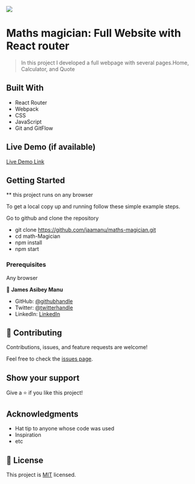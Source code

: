 ![](https://img.shields.io/badge/Microverse-blueviolet)

# Maths magician: Full Website with React router

> In this project I developed a full webpage with several pages.Home, Calculator, and Quote

## Built With

- React Router
- Webpack
- CSS
- JavaScript
- Git and GitFlow

## Live Demo (if available)

[Live Demo Link](https://fanciful-sunflower-bed230.netlify.app/)

## Getting Started

\*\* this project runs on any browser

To get a local copy up and running follow these simple example steps.

Go to github and clone the repository

- git clone https://github.com/jaamanu/maths-magician.git
- cd math-Magician
- npm install
- npm start

### Prerequisites

Any browser

👤 **James Asibey Manu**

- GitHub: [@githubhandle](https://github.com/jaamanu)
- Twitter: [@twitterhandle](https://twitter.com/@JamesAsibeyManu)
- LinkedIn: [LinkedIn](https://linkedin.com/in/jamesasibeymanu)




## 🤝 Contributing

Contributions, issues, and feature requests are welcome!

Feel free to check the [issues page](../../issues/).

## Show your support

Give a ⭐️ if you like this project!

## Acknowledgments

- Hat tip to anyone whose code was used
- Inspiration
- etc

## 📝 License

This project is [MIT](./MIT.MD) licensed.
